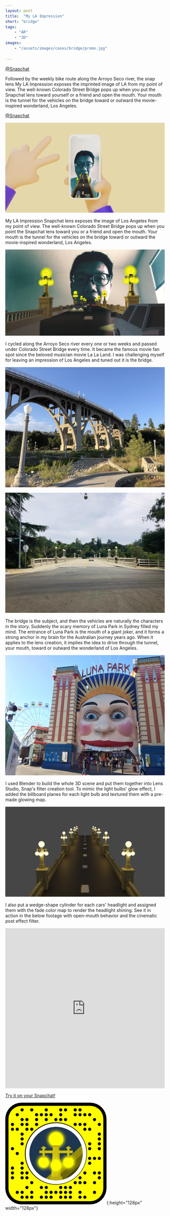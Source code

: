```yaml
---
layout: post
title:  "My LA Impression"
short: "bridge"
tags:
    - "AR"
    - "3D"
images: 
    - "/assets/images/cases/bridge/promo.jpg"

---
```

[@Snapchat](https://bit.ly/354gpMJ)

<!--summary-->

Followed by the weekly bike route along the Arroyo Seco river, the snap lens My LA Impression exposes the imprinted image of LA from my point of view. The well-known Colorado Street Bridge pops up when you put the Snapchat lens toward yourself or a friend and open the mouth. Your mouth is the tunnel for the vehicles on the bridge toward or outward the movie-inspired wonderland, Los Angeles.

<!--more-->
[@Snapchat](https://bit.ly/354gpMJ)

![My LA Impression](/assets/images/cases/bridge/framed.png)

My LA Impression Snapchat lens exposes the image of Los Angeles from my point of view. The well-known Colorado Street Bridge pops up when you point the Snapchat lens toward you or a friend and open the mouth. Your mouth is the tunnel for the vehicles on the bridge toward or outward the movie-inspired wonderland, Los Angeles. 

![My LA Impression](/assets/images/cases/bridge/front.jpg)

I cycled along the Arroyo Seco river every one or two weeks and passed under Colorado Street Bridge every time. It became the famous movie fan spot since the beloved musician movie La La Land. I was challenging myself for leaving an impression of Los Angeles and tuned out it is the bridge.

![Colorado Street Bridge](/assets/images/cases/bridge/bike_route1.jpg)

![La Loma Bridge](/assets/images/cases/bridge/bike_route2.jpg)

The bridge is the subject, and then the vehicles are naturally the characters in the story. Suddenly the scary memory of Luna Park in Sydney filled my mind. The entrance of Luna Park is the mouth of a giant joker, and it forms a strong anchor in my brain for the Australian journey years ago. When it applies to the lens creation, it implies the idea to drive through the tunnel, your mouth, toward or outward the wonderland of Los Angeles. 

![Luna Park](/assets/images/cases/bridge/lunapark.jpg)

I used Blender to build the whole 3D scene and put them together into Lens Studio, Snap's filter creation tool. To mimic the light bulbs' glow effect, I added the billboard planes for each light bulb and textured them with a pre-made glowing map.

![Lighting Test](/assets/images/cases/bridge/light_ex.png)

I also put a wedge-shape cylinder for each cars' headlight and assigned them with the fade color map to render the headlight shining. See it in action in the below footage with open-mouth behavior and the cinematic post effect filter.

<div style="padding:100% 0 0 0;position:relative;" class="video-embed"><iframe src="https://player.vimeo.com/video/476372483?color=c9ff23&byline=0&portrait=0" style="position:absolute;top:0;left:0;width:100%;height:100%;" frameborder="0" allow="autoplay; fullscreen" allowfullscreen></iframe></div><script src="https://player.vimeo.com/api/player.js"></script>

[Try it on your Snapchat!](https://bit.ly/354gpMJ)

![My LA Impression - Snap Code](/assets/images/cases/bridge/snapcode.png){:height="128px" width="128px"}
